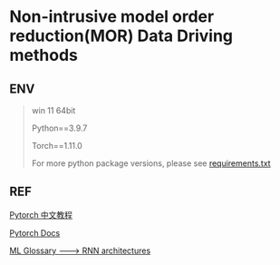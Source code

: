 # Non-intrusive model order reduction(MOR) Data Driving methods

## ENV
> win 11 64bit  
> 
> Python==3.9.7
> 
> Torch==1.11.0
> 
> For more python package versions, please see [requirements.txt](requirements.txt)

## REF
[Pytorch 中文教程](https://pytorch.apachecn.org/#/README)

[Pytorch Docs](https://pytorch.org/docs/stable/index.html)

[ML Glossary ---> RNN architectures](https://ml-cheatsheet.readthedocs.io/en/latest/architectures.html)